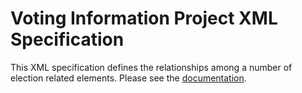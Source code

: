 # Voting Information Project XML Specification #

This XML specification defines the relationships among a number of election related elements. Please see the [documentation](http://votinginfoproject.github.com/vip-specification/).